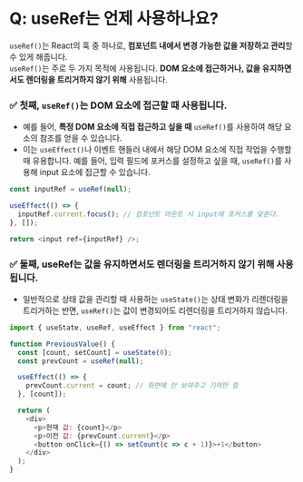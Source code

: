 # Q: useRef는 언제 사용하나요?

`useRef()`는 React의 훅 중 하나로, **컴포넌트 내에서 변경 가능한 값을 저장하고 관리**할 수 있게 해줍니다.   
`useRef()`는 주로 두 가지 목적에 사용됩니다. **DOM 요소에 접근하거나, 값을 유지하면서도 렌더링을 트리거하지 않기 위해** 사용됩니다.

### ✅ 첫째, `useRef()`는 DOM 요소에 접근할 때 사용됩니다. 
- 예를 들어, **특정 DOM 요소에 직접 접근하고 싶을 때** `useRef()`를 사용하여 해당 요소의 참조를 얻을 수 있습니다.   
- 이는 `useEffect()`나 이벤트 핸들러 내에서 해당 DOM 요소에 직접 작업을 수행할 때 유용합니다. 예를 들어, 입력 필드에 포커스를 설정하고 싶을 때, `useRef()`를 사용해 input 요소에 접근할 수 있습니다.

```javascript
const inputRef = useRef(null);

useEffect(() => {
  inputRef.current.focus(); // 컴포넌트 마운트 시 input에 포커스를 맞춘다.
}, []);

return <input ref={inputRef} />;
```

### ✅ 둘째, useRef는 값을 유지하면서도 렌더링을 트리거하지 않기 위해 사용됩니다. 
- 일반적으로 상태 값을 관리할 때 사용하는 `useState()`는 상태 변화가 리렌더링을 트리거하는 반면, `useRef()`는 값이 변경되어도 리렌더링을 트리거하지 않습니다.

```javascript
import { useState, useRef, useEffect } from "react";

function PreviousValue() {
  const [count, setCount] = useState(0);
  const prevCount = useRef(null);

  useEffect(() => {
    prevCount.current = count; // 화면에 안 보여주고 기억만 함
  }, [count]);

  return (
    <div>
      <p>현재 값: {count}</p>
      <p>이전 값: {prevCount.current}</p>
      <button onClick={() => setCount(c => c + 1)}>+1</button>
    </div>
  );
}
```


